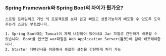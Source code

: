 
### Spring Framework와 Spring Boot의 차이가 뭔가요?

```
스프링 프레임워크 기반 의 프로젝트를 보다 쉽고 빠르고 상용가능하게 배포할 수 있도록 도와주는게 스프링 부트입니다.

1. Spring Boot에는 Tomcat이 자체 내장되어 있어서요 Jar 파일로 간단하게 배포할 수 있습니다. Boot를 안쓰면 war파일을 Web Application Server(톰캣)에 담아 배포해야합니다.
2. Starter 디펜던시를 이용해서 복잡한 설정을 간단하게 처리 가능
```
